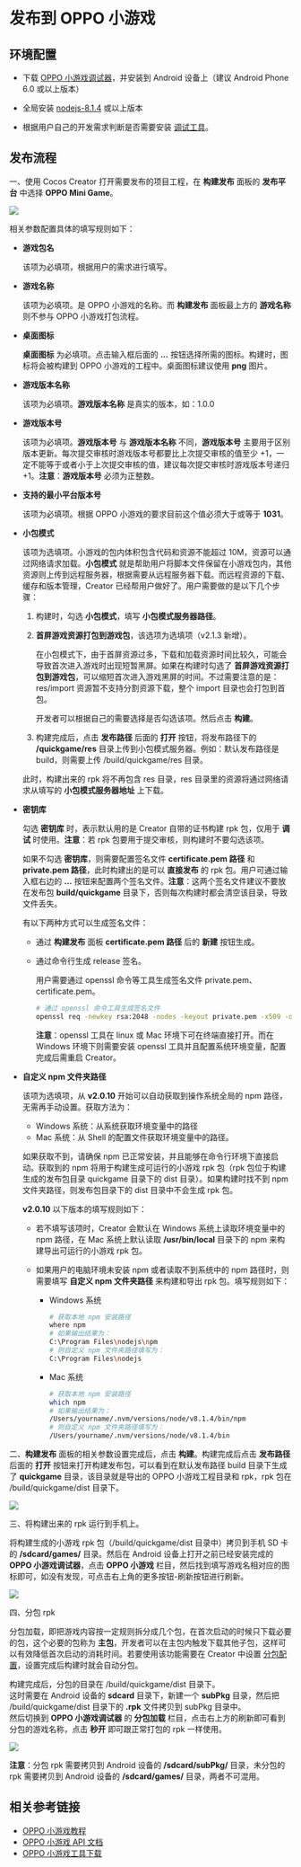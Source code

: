 # 发布到 OPPO 小游戏

## 环境配置

- 下载 [OPPO 小游戏调试器](https://cdofs.oppomobile.com/cdo-activity/static/201810/26/quickgame/documentation/games/use.html)，并安装到 Android 设备上（建议 Android Phone 6.0 或以上版本）

- 全局安装 [nodejs-8.1.4](https://nodejs.org/zh-cn/download/) 或以上版本

- 根据用户自己的开发需求判断是否需要安装 [调试工具](https://cdofs.oppomobile.com/cdo-activity/static/201810/26/quickgame/documentation/games/use.html)。

## 发布流程

一、使用 Cocos Creator 打开需要发布的项目工程，在 **构建发布** 面板的 **发布平台** 中选择 **OPPO Mini Game**。

![](./publish-oppo-instant-games/build_option.png)

相关参数配置具体的填写规则如下：

- **游戏包名**

  该项为必填项，根据用户的需求进行填写。

- **游戏名称**

  该项为必填项。是 OPPO 小游戏的名称。而 **构建发布** 面板最上方的 **游戏名称** 则不参与 OPPO 小游戏打包流程。

- **桌面图标**

  **桌面图标** 为必填项。点击输入框后面的 **...** 按钮选择所需的图标。构建时，图标将会被构建到 OPPO 小游戏的工程中。桌面图标建议使用 **png** 图片。

- **游戏版本名称**

  该项为必填项。**游戏版本名称** 是真实的版本，如：1.0.0

- **游戏版本号**

  该项为必填项。**游戏版本号** 与 **游戏版本名称** 不同，**游戏版本号** 主要用于区别版本更新。每次提交审核时游戏版本号都要比上次提交审核的值至少 +1，一定不能等于或者小于上次提交审核的值，建议每次提交审核时游戏版本号递归 +1。**注意**：**游戏版本号** 必须为正整数。

- **支持的最小平台版本号**

  该项为必填项。根据 OPPO 小游戏的要求目前这个值必须大于或等于 **1031**。

- **小包模式**

  该项为选填项。小游戏的包内体积包含代码和资源不能超过 10M，资源可以通过网络请求加载。**小包模式** 就是帮助用户将脚本文件保留在小游戏包内，其他资源则上传到远程服务器，根据需要从远程服务器下载。而远程资源的下载、缓存和版本管理，Creator 已经帮用户做好了。用户需要做的是以下几个步骤：

  1. 构建时，勾选 **小包模式**，填写 **小包模式服务器路径**。

  2. **首屏游戏资源打包到游戏包**，该选项为选填项（v2.1.3 新增）。
  
      在小包模式下，由于首屏资源过多，下载和加载资源时间比较久，可能会导致首次进入游戏时出现短暂黑屏。如果在构建时勾选了 **首屏游戏资源打包到游戏包**，可以缩短首次进入游戏黑屏的时间。不过需要注意的是：res/import 资源暂不支持分割资源下载，整个 import 目录也会打包到首包。
  
      开发者可以根据自己的需要选择是否勾选该项。然后点击 **构建**。

  3. 构建完成后，点击 **发布路径** 后面的 **打开** 按钮，将发布路径下的 **/quickgame/res** 目录上传到小包模式服务器。例如：默认发布路径是 build，则需要上传 /build/quickgame/res 目录。

  此时，构建出来的 rpk 将不再包含 res 目录，res 目录里的资源将通过网络请求从填写的 **小包模式服务器地址** 上下载。

- **密钥库**

  勾选 **密钥库** 时，表示默认用的是 Creator 自带的证书构建 rpk 包，仅用于 **调试** 时使用。**注意**：若 rpk 包要用于提交审核，则构建时不要勾选该项。

  如果不勾选 **密钥库**，则需要配置签名文件 **certificate.pem 路径** 和 **private.pem 路径**，此时构建出的是可以 **直接发布** 的 rpk 包。用户可通过输入框右边的 **...** 按钮来配置两个签名文件。**注意**：这两个签名文件建议不要放在发布包 **build/quickgame** 目录下，否则每次构建时都会清空该目录，导致文件丢失。

  有以下两种方式可以生成签名文件：

    - 通过 **构建发布** 面板 **certificate.pem 路径** 后的 **新建** 按钮生成。

    - 通过命令行生成 release 签名。

      用户需要通过 openssl 命令等工具生成签名文件 private.pem、certificate.pem。

      ```bash
      # 通过 openssl 命令工具生成签名文件
      openssl req -newkey rsa:2048 -nodes -keyout private.pem -x509 -days 3650 -out certificate.pem
      ```

      **注意**：openssl 工具在 linux 或 Mac 环境下可在终端直接打开。而在 Windows 环境下则需要安装 openssl 工具并且配置系统环境变量，配置完成后需重启 Creator。

- **自定义 npm 文件夹路径**

  该项为选填项，从 **v2.0.10** 开始可以自动获取到操作系统全局的 npm 路径，无需再手动设置。获取方法为：
  
  - Windows 系统：从系统获取环境变量中的路径
  - Mac 系统：从 Shell 的配置文件获取环境变量中的路径。
  
  如果获取不到，请确保 npm 已正常安装，并且能够在命令行环境下直接启动。获取到的 npm 将用于构建生成可运行的小游戏 rpk 包（rpk 包位于构建生成的发布包目录 quickgame 目录下的 dist 目录）。如果构建时找不到 npm 文件夹路径，则发布包目录下的 dist 目录中不会生成 rpk 包。
  
  **v2.0.10** 以下版本的填写规则如下：

  - 若不填写该项时，Creator 会默认在 Windows 系统上读取环境变量中的 npm 路径，在 Mac 系统上默认读取 **/usr/bin/local** 目录下的 npm 来构建导出可运行的小游戏 rpk 包。
  - 如果用户的电脑环境未安装 npm 或者读取不到系统中的 npm 路径时，则需要填写 **自定义 npm 文件夹路径** 来构建和导出 rpk 包。填写规则如下：

    - Windows 系统

      ```bash
      # 获取本地 npm 安装路径
      where npm
      # 如果输出结果为：
      C:\Program Files\nodejs\npm
      # 则自定义 npm 文件夹路径填写为：
      C:\Program Files\nodejs
      ```

    - Mac 系统

      ```bash
      # 获取本地 npm 安装路径
      which npm
      # 如果输出结果为：
      /Users/yourname/.nvm/versions/node/v8.1.4/bin/npm
      # 则自定义 npm 文件夹路径填写为：
      /Users/yourname/.nvm/versions/node/v8.1.4/bin
      ```

二、**构建发布** 面板的相关参数设置完成后，点击 **构建**。构建完成后点击 **发布路径** 后面的 **打开** 按钮来打开构建发布包，可以看到在默认发布路径 build 目录下生成了 **quickgame** 目录，该目录就是导出的 OPPO 小游戏工程目录和 rpk，rpk 包在 /build/quickgame/dist 目录下。

![](./publish-oppo-instant-games/package.jpg)

三、将构建出来的 rpk 运行到手机上。

将构建生成的小游戏 rpk 包（/build/quickgame/dist 目录中）拷贝到手机 SD 卡的 **/sdcard/games/** 目录。然后在 Android 设备上打开之前已经安装完成的 **OPPO 小游戏调试器**，点击 **OPPO 小游戏** 栏目，然后找到填写游戏名相对应的图标即可，如没有发现，可点击右上角的更多按钮-刷新按钮进行刷新。

![](./publish-oppo-instant-games/rpk_games.jpg)

四、分包 rpk

分包加载，即把游戏内容按一定规则拆分成几个包，在首次启动的时候只下载必要的包，这个必要的包称为 **主包**，开发者可以在主包内触发下载其他子包，这样可以有效降低首次启动的消耗时间。若要使用该功能需要在 Creator 中设置 [分包配置](../scripting/asset-bundle.md)，设置完成后构建时就会自动分包。

构建完成后，分包的目录在 /build/quickgame/dist 目录下。<br>
这时需要在 Android 设备的 **sdcard** 目录下，新建一个 **subPkg** 目录，然后把 /build/quickgame/dist 目录下的 **.rpk** 文件拷贝到 subPkg 目录中。<br>
然后切换到 **OPPO 小游戏调试器** 的 **分包加载** 栏目，点击右上方的刷新即可看到分包的游戏名称，点击 **秒开** 即可跟正常打包的 rpk 一样使用。

![](./publish-oppo-instant-games/run_subpackage.jpg)

**注意**：分包 rpk 需要拷贝到 Android 设备的 **/sdcard/subPkg/** 目录，未分包的 rpk 需要拷贝到 Android 设备的 **/sdcard/games/** 目录，两者不可混用。

## 相关参考链接

- [OPPO 小游戏教程](https://cdofs.oppomobile.com/cdo-activity/static/201810/26/quickgame/documentation/games/quickgame.html)
- [OPPO 小游戏 API 文档](https://cdofs.oppomobile.com/cdo-activity/static/201810/26/quickgame/documentation/feature/account.html)
- [OPPO 小游戏工具下载](https://cdofs.oppomobile.com/cdo-activity/static/201810/26/quickgame/documentation/games/use.html)
